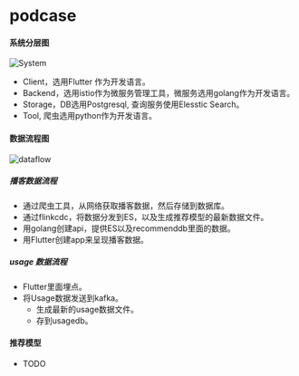 # podcase

#### 系统分层图

![System](https://user-images.githubusercontent.com/6084259/217453997-0fdf29b9-bcb3-4f1f-b05e-471bb4539061.png)

- Client，选用Flutter 作为开发语言。
- Backend，选用istio作为微服务管理工具，微服务选用golang作为开发语言。
- Storage，DB选用Postgresql, 查询服务使用Elesstic Search。
- Tool, 爬虫选用python作为开发语言。

#### 数据流程图


![dataflow](https://user-images.githubusercontent.com/6084259/217481903-d8933b28-fd7f-4352-9de6-c61e65277371.png)
##### 播客数据流程
- 通过爬虫工具，从网络获取播客数据，然后存储到数据库。
- 通过flinkcdc，将数据分发到ES，以及生成推荐模型的最新数据文件。
- 用golang创建api，提供ES以及recommenddb里面的数据。
- 用Flutter创建app来呈现播客数据。

##### usage 数据流程
- Flutter里面埋点。
- 将Usage数据发送到kafka。
  - 生成最新的usage数据文件。
  - 存到usagedb。
 
 #### 推荐模型
 - TODO
